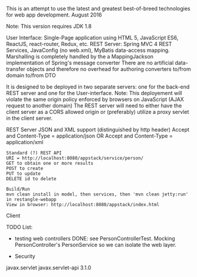 This is an attempt to use the latest and greatest best-of-breed technologies for web app development.
August 2016

Note: This version requires JDK 1.8

User Interface: Single-Page application using HTML 5, JavaScript ES6, ReactJS, react-router, Redux, etc.
REST Server: Spring MVC 4 REST Services, JavaConfig (no web.xml), MyBatis data-access mapping.
	Marshalling is completely handled by the a MappingJackson implementation of Spring's message converter
	There are no artificial data-transfer objects and therefore no overhead for authoring converters to/from domain to/from DTO

It is designed to be deployed in two separate servers: one for the back-end REST server and one for the User-interface.
Note: This deployement will violate the same origin policy enforced by browsers on JavaScript (AJAX request to another domain)
	The REST server will need to either have the client server as a CORS allowed origin or (preferably) utilize a proxy servlet in the client server.

REST Server	
	JSON and XML support (distinguished by http header)
	Accept and Content-Type = application/json OR
	Accept and Content-Type = application/xml

	Standard (?) REST API
	URI = http://localhost:8080/appstack/service/person/
	GET to obtain one or more results
	POST to create
	PUT to update
	DELETE id to delete

	Build/Run
	mvn clean install in model, then services, then 'mvn clean jetty:run' in restangle-webapp
	View in browser: http://localhost:8080/appstack/index.html

Client
	

TODO List:
* testing web controllers
	DONE: see PersonControllerTest. Mocking PersonController's PersonService so we can isolate the web layer.
	
* Security

<dependency>
    <groupId>javax.servlet</groupId>
    <artifactId>javax.servlet-api</artifactId>
    <version>3.1.0</version>
</dependency>